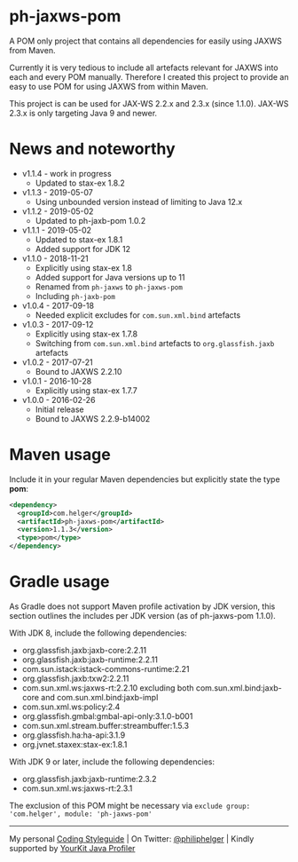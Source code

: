 # ph-jaxws-pom

A POM only project that contains all dependencies for easily using JAXWS from Maven.

Currently it is very tedious to include all artefacts relevant for JAXWS into each and every POM manually.
Therefore I created this project to provide an easy to use POM for using JAXWS from within Maven.

This project is can be used for JAX-WS 2.2.x and 2.3.x (since 1.1.0).
JAX-WS 2.3.x is only targeting Java 9 and newer. 

# News and noteworthy

* v1.1.4 - work in progress
    * Updated to stax-ex 1.8.2
* v1.1.3 - 2019-05-07
    * Using unbounded version instead of limiting to Java 12.x
* v1.1.2 - 2019-05-02
    * Updated to ph-jaxb-pom 1.0.2
* v1.1.1 - 2019-05-02
    * Updated to stax-ex 1.8.1
    * Added support for JDK 12
* v1.1.0 - 2018-11-21
    * Explicitly using stax-ex 1.8
    * Added support for Java versions up to 11
    * Renamed from `ph-jaxws` to `ph-jaxws-pom`
    * Including `ph-jaxb-pom`
* v1.0.4 - 2017-09-18
    * Needed explicit excludes for `com.sun.xml.bind` artefacts
* v1.0.3 - 2017-09-12
    * Explicitly using stax-ex 1.7.8
    * Switching from `com.sun.xml.bind` artefacts to `org.glassfish.jaxb` artefacts
* v1.0.2 - 2017-07-21
    * Bound to JAXWS 2.2.10
* v1.0.1 - 2016-10-28
    * Explicitly using stax-ex 1.7.7
* v1.0.0 - 2016-02-26
    * Initial release
    * Bound to JAXWS 2.2.9-b14002

# Maven usage

Include it in your regular Maven dependencies but explicitly state the type **pom**:

```xml
<dependency>
  <groupId>com.helger</groupId>
  <artifactId>ph-jaxws-pom</artifactId>
  <version>1.1.3</version>
  <type>pom</type>
</dependency>
```

# Gradle usage

As Gradle does not support Maven profile activation by JDK version, this section outlines the includes per JDK version (as of ph-jaxws-pom 1.1.0).

With JDK 8, include the following dependencies:
* org.glassfish.jaxb:jaxb-core:2.2.11
* org.glassfish.jaxb:jaxb-runtime:2.2.11
* com.sun.istack:istack-commons-runtime:2.21
* org.glassfish.jaxb:txw2:2.2.11
* com.sun.xml.ws:jaxws-rt:2.2.10 excluding both com.sun.xml.bind:jaxb-core and com.sun.xml.bind:jaxb-impl
* com.sun.xml.ws:policy:2.4
* org.glassfish.gmbal:gmbal-api-only:3.1.0-b001
* com.sun.xml.stream.buffer:streambuffer:1.5.3
* org.glassfish.ha:ha-api:3.1.9
* org.jvnet.staxex:stax-ex:1.8.1

With JDK 9 or later, include the following dependencies:
* org.glassfish.jaxb:jaxb-runtime:2.3.2
* com.sun.xml.ws:jaxws-rt:2.3.1

The exclusion of this POM might be necessary via `exclude group: 'com.helger', module: 'ph-jaxws-pom'`

---

My personal [Coding Styleguide](https://github.com/phax/meta/blob/master/CodingStyleguide.md) |
On Twitter: <a href="https://twitter.com/philiphelger">@philiphelger</a> |
Kindly supported by [YourKit Java Profiler](https://www.yourkit.com)